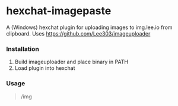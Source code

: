 # hexchat-imagepaste
A (Windows) hexchat plugin for uploading images to img.lee.io from clipboard. Uses https://github.com/Lee303/imageuploader

### Installation

1. Build imageuploader and place binary in PATH
2. Load plugin into hexchat

### Usage

> /img
